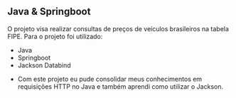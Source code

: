 ## Java & Springboot

O projeto visa realizar consultas de preços de veículos brasileiros na tabela FIPE.
Para o projeto foi utilizado:

- Java
- Springboot
- Jackson Databind

* Com este projeto eu pude consolidar meus conhecimentos em requisições HTTP no Java e também aprendi como utilizar o Jackson.
